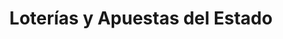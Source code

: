---
title: "Loterías y Apuestas del Estado"
url: /juneda/loterias-y-apuestas-del-estado/
shop: Lotterie
---